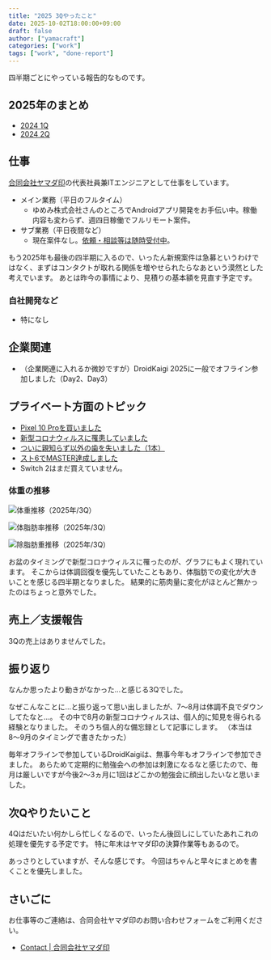 ```yaml
---
title: "2025 3Qやったこと"
date: 2025-10-02T18:00:00+09:00
draft: false
author: ["yamacraft"]
categories: ["work"]
tags: ["work", "done-report"]
---
```


四半期ごとにやっている報告的なものです。

## 2025年のまとめ

* [2024 1Q](/note/yamacraft-2025-1q-done/)
* [2024 2Q](/note/yamacraft-2025-2q-done/)

## 仕事

[合同会社ヤマダ印](https://yamadajirushi.co.jp/)の代表社員兼ITエンジニアとして仕事をしています。

* メイン業務（平日のフルタイム）
  * ゆめみ株式会社さんのところでAndroidアプリ開発をお手伝い中。稼働内容も変わらず、週四日稼働でフルリモート案件。
* サブ業務（平日夜間など）
  * 現在案件なし。[依頼・相談等は随時受付中](/detail-second-job/)。

もう2025年も最後の四半期に入るので、いったん新規案件は急募というわけではなく、まずはコンタクトが取れる関係を増やせられたらなあという漠然とした考えでいます。
あとは昨今の事情により、見積りの基本額を見直す予定です。

### 自社開発など

* 特になし

## 企業関連

* （企業関連に入れるか微妙ですが）DroidKaigi 2025に一般でオフライン参加しました（Day2、Day3）

## プライベート方面のトピック

* [Pixel 10 Proを買いました](https://x.com/yamacraft/status/1958484987881156964)
* [新型コロナウィルスに罹患していました](https://x.com/yamacraft/status/1956556388987257270)
* [ついに親知らず以外の歯を失いました（1本）](https://x.com/yamacraft/status/1945801474706964876)
* [スト6でMASTER達成しました](https://x.com/yamacraft/status/1965764325521695122)
* Switch 2はまだ買えていません。

### 体重の推移

![体重推移（2025年/3Q）](/note/image/yamacraft-2025-3q-done/3q_chart_weight.png)

![体脂肪率推移（2025年/3Q）](/note/image/yamacraft-2025-3q-done/3q_chart_bfp.png)

![除脂肪重推移（2025年/3Q）](/note/image/yamacraft-2025-3q-done/3q_chart_lbm.png)

お盆のタイミングで新型コロナウィルスに罹ったのが、グラフにもよく現れています。
そこからは体調回復を優先していたこともあり、体脂肪での変化が大きいことを感じる四半期となりました。
結果的に筋肉量に変化がほとんど無かったのはちょっと意外でした。

## 売上／支援報告

3Qの売上はありませんでした。

## 振り返り

なんか思ったより動きがなかった…と感じる3Qでした。

なぜこんなことに…と振り返って思い出しましたが、7〜8月は体調不良でダウンしてたなと…。
その中で8月の新型コロナウィルスは、個人的に知見を得られる経験となりました。
そのうち個人的な備忘録として記事にします。
（本当は8〜9月のタイミングで書きたかった）

毎年オフラインで参加しているDroidKaigiは、無事今年もオフラインで参加できました。
あらためて定期的に勉強会への参加は刺激になるなと感じたので、毎月は厳しいですが今後2〜3ヵ月に1回はどこかの勉強会に顔出したいなと思いました。

## 次Qやりたいこと

4Qはだいたい何かしら忙しくなるので、いったん後回しにしていたあれこれの処理を優先する予定です。
特に年末はヤマダ印の決算作業等もあるので。

あっさりとしていますが、そんな感じです。
今回はちゃんと早々にまとめを書くことを優先しました。

## さいごに

お仕事等のご連絡は、合同会社ヤマダ印のお問い合わせフォームをご利用ください。

* [Contact \| 合同会社ヤマダ印](https://yamadajirushi.co.jp/contact/)
